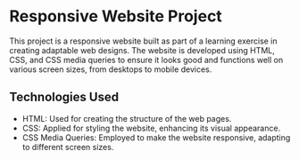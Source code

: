 # Responsive Website Project
This project is a responsive website built as part of a learning exercise in creating adaptable web designs. The website is developed using HTML, CSS, and CSS media queries to ensure it looks good and functions well on various screen sizes, from desktops to mobile devices.
## Technologies Used
* HTML: Used for creating the structure of the web pages.
* CSS: Applied for styling the website, enhancing its visual appearance.
* CSS Media Queries: Employed to make the website responsive, adapting to different screen sizes.
